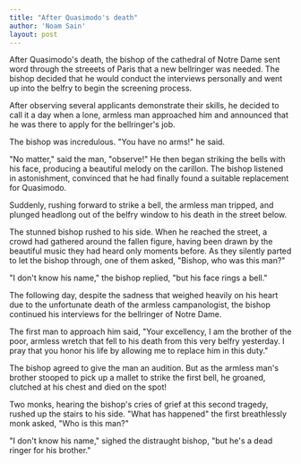 ```yaml
---
title: "After Quasimodo's death"
author: 'Noam Sain'
layout: post
---
```


After Quasimodo's death, the bishop of the cathedral of Notre Dame sent word through the streeets of Paris that a new bellringer was needed. The bishop decided that he would conduct the interviews personally and went up into the belfry to begin the screening process.  
  
After observing several applicants demonstrate their skills, he decided to call it a day when a lone, armless man approached him and announced that he was there to apply for the bellringer's job.

The bishop was incredulous. "You have no arms!" he said.

"No matter," said the man, "observe!" He then began striking the bells with his face, producing a beautiful melody on the carillon. The bishop listened in astonishment, convinced that he had finally found a suitable replacement for Quasimodo.

Suddenly, rushing forward to strike a bell, the armless man tripped, and plunged headlong out of the belfry window to his death in the street below.

The stunned bishop rushed to his side. When he reached the street, a crowd had gathered around the fallen figure, having been drawn by the beautiful music they had heard only moments before. As they silently parted to let the bishop through, one of them asked, "Bishop, who was this man?"

"I don't know his name," the bishop replied, "but his face rings a bell."

The following day, despite the sadness that weighed heavily on his heart due to the unfortunate death of the armless campanologist, the bishop continued his interviews for the bellringer of Notre Dame.

The first man to approach him said, "Your excellency, I am the brother of the poor, armless wretch that fell to his death from this very belfry yesterday. I pray that you honor his life by allowing me to replace him in this duty."

The bishop agreed to give the man an audition. But as the armless man's brother stooped to pick up a mallet to strike the first bell, he groaned, clutched at his chest and died on the spot!

Two monks, hearing the bishop's cries of grief at this second tragedy, rushed up the stairs to his side. "What has happened" the first breathlessly monk asked, "Who is this man?"

"I don't know his name," sighed the distraught bishop, "but he's a dead ringer for his brother."